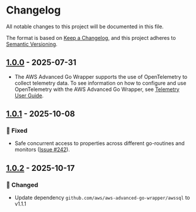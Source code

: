 # Changelog

All notable changes to this project will be documented in this file.

The format is based on [Keep a Changelog](https://keepachangelog.com/en/1.0.0/), and this project adheres to [Semantic Versioning](https://semver.org/#semantic-versioning-200).

## [1.0.0] - 2025-07-31
* The AWS Advanced Go Wrapper supports the use of OpenTelemetry to collect telemetry data. To see information on how to configure and use OpenTelemetry with the AWS Advanced Go Wrapper, see [Telemetry User Guide](../docs/user-guide/Telemetry.md).

## [1.0.1] - 2025-10-08
### :bug: Fixed
* Safe concurrent access to properties across different go-routines and monitors ([Issue #242](https://github.com/aws/aws-advanced-go-wrapper/issues/242)).

## [1.0.2] - 2025-10-17
### :crab: Changed
* Update dependency `github.com/aws/aws-advanced-go-wrapper/awssql` to v1.1.1

[1.0.0]: https://github.com/aws/aws-advanced-go-wrapper/releases/tag/otlp/1.0.0
[1.0.1]: https://github.com/aws/aws-advanced-go-wrapper/releases/tag/otlp/1.0.1
[1.0.2]: https://github.com/aws/aws-advanced-go-wrapper/releases/tag/otlp/1.0.2